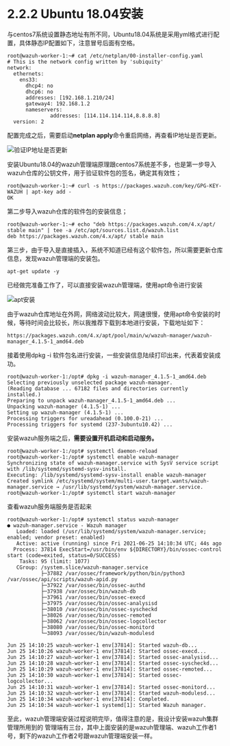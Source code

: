# 2.2.2 Ubuntu 18.04安装

与centos7系统设置静态地址有所不同，Ubuntu18.04系统是采用yml格式进行配置，具体静态IP配置如下，注意冒号后面有空格。

```text
root@wazuh-worker-1:~# cat /etc/netplan/00-installer-config.yaml 
# This is the network config written by 'subiquity'
network:
  ethernets:
    ens33:
      dhcp4: no
      dhcp6: no
      addresses: [192.168.1.210/24]
      gateway4: 192.168.1.2
      nameservers:
              addresses: [114.114.114.114,8.8.8.8]
  version: 2
```

配置完成之后，需要启动**netplan apply**命令重启网络，再查看IP地址是否更新。

![&#x9A8C;&#x8BC1;IP&#x5730;&#x5740;&#x662F;&#x5426;&#x66F4;&#x65B0;](../../.gitbook/assets/image%20%2810%29.png)

安装Ubuntu18.04的wazuh管理端原理跟centos7系统差不多，也是第一步导入wazuh仓库的公钥文件，用于验证软件包的签名，确定其有效性；

```text
root@wazuh-worker-1:~# curl -s https://packages.wazuh.com/key/GPG-KEY-WAZUH | apt-key add -
OK
```

第二步导入wazuh仓库的软件包的安装信息；

```text
root@wazuh-worker-1:~# echo "deb https://packages.wazuh.com/4.x/apt/ stable main" | tee -a /etc/apt/sources.list.d/wazuh.list
deb https://packages.wazuh.com/4.x/apt/ stable main
```

第三步，由于导入是直接插入，系统不知道已经有这个软件包，所以需要更新仓库信息，发现wazuh管理端的安装包。

```text
apt-get update -y
```

已经做完准备工作了，可以直接安装wazuh管理端，使用apt命令进行安装

![apt&#x5B89;&#x88C5;](../../.gitbook/assets/image%20%282%29.png)

由于wazuh仓库地址在外网，网络波动比较大，网速很慢，使用apt命令安装的时候，等待时间会比较长，所以我推荐下载到本地进行安装，下载地址如下：

```text
https://packages.wazuh.com/4.x/apt/pool/main/w/wazuh-manager/wazuh-manager_4.1.5-1_amd64.deb
```

接着使用dpkg -i 软件包名进行安装，一些安装信息陆续打印出来，代表着安装成功。

```text
root@wazuh-worker-1:/opt# dpkg -i wazuh-manager_4.1.5-1_amd64.deb 
Selecting previously unselected package wazuh-manager.
(Reading database ... 67182 files and directories currently installed.)
Preparing to unpack wazuh-manager_4.1.5-1_amd64.deb ...
Unpacking wazuh-manager (4.1.5-1) ...
Setting up wazuh-manager (4.1.5-1) ...
Processing triggers for ureadahead (0.100.0-21) ...
Processing triggers for systemd (237-3ubuntu10.42) ...
```

安装wazuh服务端之后，**需要设置开机启动和启动服务。**

```text
root@wazuh-worker-1:/opt# systemctl daemon-reload
root@wazuh-worker-1:/opt# systemctl enable wazuh-manager
Synchronizing state of wazuh-manager.service with SysV service script with /lib/systemd/systemd-sysv-install.
Executing: /lib/systemd/systemd-sysv-install enable wazuh-manager
Created symlink /etc/systemd/system/multi-user.target.wants/wazuh-manager.service → /usr/lib/systemd/system/wazuh-manager.service.
root@wazuh-worker-1:/opt# systemctl start wazuh-manager
```

查看wazuh服务端服务是否起来

```text
root@wazuh-worker-1:/opt# systemctl status wazuh-manager
● wazuh-manager.service - Wazuh manager
   Loaded: loaded (/usr/lib/systemd/system/wazuh-manager.service; enabled; vendor preset: enabled)
   Active: active (running) since Fri 2021-06-25 14:10:34 UTC; 44s ago
  Process: 37814 ExecStart=/usr/bin/env ${DIRECTORY}/bin/ossec-control start (code=exited, status=0/SUCCESS)
    Tasks: 95 (limit: 1077)
   CGroup: /system.slice/wazuh-manager.service
           ├─37882 /var/ossec/framework/python/bin/python3 /var/ossec/api/scripts/wazuh-apid.py
           ├─37922 /var/ossec/bin/ossec-authd
           ├─37938 /var/ossec/bin/wazuh-db
           ├─37961 /var/ossec/bin/ossec-execd
           ├─37975 /var/ossec/bin/ossec-analysisd
           ├─38010 /var/ossec/bin/ossec-syscheckd
           ├─38026 /var/ossec/bin/ossec-remoted
           ├─38062 /var/ossec/bin/ossec-logcollector
           ├─38080 /var/ossec/bin/ossec-monitord
           └─38093 /var/ossec/bin/wazuh-modulesd

Jun 25 14:10:25 wazuh-worker-1 env[37814]: Started wazuh-db...
Jun 25 14:10:26 wazuh-worker-1 env[37814]: Started ossec-execd...
Jun 25 14:10:27 wazuh-worker-1 env[37814]: Started ossec-analysisd...
Jun 25 14:10:28 wazuh-worker-1 env[37814]: Started ossec-syscheckd...
Jun 25 14:10:29 wazuh-worker-1 env[37814]: Started ossec-remoted...
Jun 25 14:10:30 wazuh-worker-1 env[37814]: Started ossec-logcollector...
Jun 25 14:10:31 wazuh-worker-1 env[37814]: Started ossec-monitord...
Jun 25 14:10:32 wazuh-worker-1 env[37814]: Started wazuh-modulesd...
Jun 25 14:10:34 wazuh-worker-1 env[37814]: Completed.
Jun 25 14:10:34 wazuh-worker-1 systemd[1]: Started Wazuh manager.

```

至此，wazuh管理端安装过程说明完毕，值得注意的是，我设计安装wazuh集群管理所用到的 管理端有三台，其中上面安装的是wazuh管理端、wazuh工作者1号，剩下的wazuh工作者2号跟wazuh管理端安装一样。

